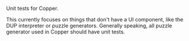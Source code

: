 Unit tests for Copper.

This currently focuses on things that don't have a UI component, like the DUP
interpreter or puzzle generators. Generally speaking, all puzzle generator used
in Copper should have unit tests.